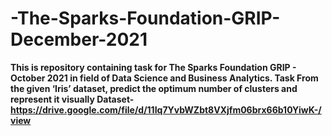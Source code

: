 # -The-Sparks-Foundation-GRIP-December-2021
**This is repository containing task for The Sparks Foundation GRIP - October 2021 in field of Data Science and Business Analytics.
Task
From the given ‘Iris’ dataset, predict the optimum number of clusters and represent it visually
Dataset- https://drive.google.com/file/d/11Iq7YvbWZbt8VXjfm06brx66b10YiwK-/view**
